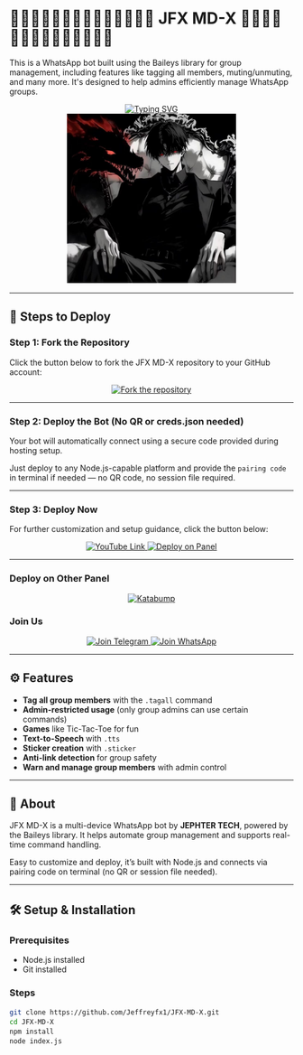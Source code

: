 # 🏴‍☠️🏴‍☠️🏴‍☠️🏴‍☠️🏴‍☠️🏴‍☠️🏴‍☠️ JFX MD-X 🏴‍☠️🏴‍☠️🏴‍☠️🏴‍☠️🏴‍☠️🏴‍☠️🏴‍☠️

This is a WhatsApp bot built using the Baileys library for group management, including features like tagging all members, muting/unmuting, and many more. It's designed to help admins efficiently manage WhatsApp groups.

<div align="center">
  <a href="https://git.io/typing-svg">
    <img src="https://readme-typing-svg.demolab.com?font=Ribeye&size=50&pause=1000&color=33ff00&center=true&width=910&height=100&lines=JFX-MD-X;Multi+Device+Whatsapp+Bot;Coded+By+JEPHTER+TECH" alt="Typing SVG" />
  </a>
</div>

<div align="center">
  <a href="https://whatsapp.com/channel/0029VbAxkJl0lwgqAOojKI3R">
    <img src="https://github.com/Jeffreyfx1/jfx-md-x-v2/blob/main/assets/alive.jpg" alt="JFX MD-X" height="300">
  </a>
</div>

---

## 🚀 Steps to Deploy

### Step 1: Fork the Repository

Click the button below to fork the JFX MD-X repository to your GitHub account:

<div align="center">
  <a href="https://github.com/Jeffreyfx1/JFX-MD-X/fork">
    <img src="https://img.shields.io/badge/Fork-Repository-blue?style=for-the-badge" alt="Fork the repository"/>
  </a>
</div>

---

### Step 2: Deploy the Bot (No QR or creds.json needed)

Your bot will automatically connect using a secure code provided during hosting setup.

Just deploy to any Node.js-capable platform and provide the `pairing code` in terminal if needed — no QR code, no session file required.

---

### Step 3: Deploy Now

For further customization and setup guidance, click the button below:

<div align="center">
  <a href="https://youtu.be/-oz_u1iMgf8">
    <img src="https://img.shields.io/badge/Deploy Tutorial-dc3545?style=for-the-badge&logo=youtube" alt="YouTube Link"/>
  </a>
  <a href="https://bot-hosting.net/?aff=1068419752923508776">
    <img src="https://img.shields.io/badge/Deploy on Panel-28a745?style=for-the-badge" alt="Deploy on Panel"/>
  </a>
</div>

---

### Deploy on Other Panel

<div align="center">
<a href="https://dashboard.katabump.com/auth/login#d6b7d6" target="_blank">
  <img src="https://img.shields.io/badge/Katabump-D6B7D6?style=for-the-badge&logo=server&logoColor=black" alt="Katabump"/>
</a>
</div>

### Join Us

<div align="center">
  <a href="https://t.me/+3QhFUZHx-nhhZmY1">
    <img src="https://img.shields.io/badge/Join%20Telegram-0078E7?style=for-the-badge&logo=telegram&logoColor=white" alt="Join Telegram"/>
  </a>
  <a href="https://whatsapp.com/channel/0029VbAxkJl0lwgqAOojKI3R">
    <img src="https://img.shields.io/badge/Join%20WhatsApp-25D366?style=for-the-badge&logo=whatsapp&logoColor=white" alt="Join WhatsApp"/>
  </a>
</div>

---

## ⚙️ Features

* **Tag all group members** with the `.tagall` command
* **Admin-restricted usage** (only group admins can use certain commands)
* **Games** like Tic-Tac-Toe for fun
* **Text-to-Speech** with `.tts`
* **Sticker creation** with `.sticker`
* **Anti-link detection** for group safety
* **Warn and manage group members** with admin control

---

## 📖 About

JFX MD-X is a multi-device WhatsApp bot by **JEPHTER TECH**, powered by the Baileys library. It helps automate group management and supports real-time command handling.

Easy to customize and deploy, it’s built with Node.js and connects via pairing code on terminal (no QR or session file needed).

---

## 🛠️ Setup & Installation

### Prerequisites

* Node.js installed
* Git installed

### Steps

```bash
git clone https://github.com/Jeffreyfx1/JFX-MD-X.git
cd JFX-MD-X
npm install
node index.js
```
